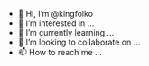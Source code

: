 - 👋 Hi, I’m @kingfolko
- 👀 I’m interested in ...
- 🌱 I’m currently learning ...
- 💞️ I’m looking to collaborate on ...
- 📫 How to reach me ...

<!---
kingfolko/kingfolko is a ✨ special ✨ repository because its `README.md` (this file) appears on your GitHub profile.
You can click the Preview link to take a look at your changes.
--->
